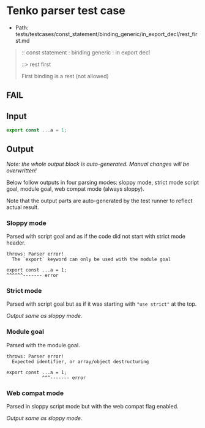 # Tenko parser test case

- Path: tests/testcases/const_statement/binding_generic/in_export_decl/rest_first.md

> :: const statement : binding generic : in export decl
>
> ::> rest first
>
> First binding is a rest (not allowed)
>
> 

## FAIL

## Input

`````js
export const ...a = 1;
`````

## Output

_Note: the whole output block is auto-generated. Manual changes will be overwritten!_

Below follow outputs in four parsing modes: sloppy mode, strict mode script goal, module goal, web compat mode (always sloppy).

Note that the output parts are auto-generated by the test runner to reflect actual result.

### Sloppy mode

Parsed with script goal and as if the code did not start with strict mode header.

`````
throws: Parser error!
  The `export` keyword can only be used with the module goal

export const ...a = 1;
^^^^^^------- error
`````

### Strict mode

Parsed with script goal but as if it was starting with `"use strict"` at the top.

_Output same as sloppy mode._

### Module goal

Parsed with the module goal.

`````
throws: Parser error!
  Expected identifier, or array/object destructuring

export const ...a = 1;
             ^^^------- error
`````


### Web compat mode

Parsed in sloppy script mode but with the web compat flag enabled.

_Output same as sloppy mode._
